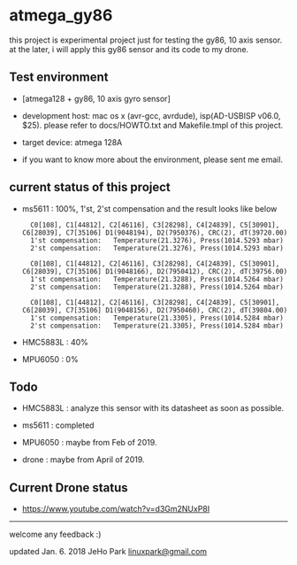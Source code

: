 # atmega_gy86

 this project is experimental project just for testing the gy86, 10 axis sensor.
at the later, i will apply this gy86 sensor and its code to my drone.


## Test environment

  - [atmega128 + gy86, 10 axis gyro sensor]

  - development host: mac os x (avr-gcc, avrdude), isp(AD-USBISP v06.0, $25).  please refer to docs/HOWTO.txt and Makefile.tmpl of this project.

  - target device: atmega 128A

  - if you want to know more about the environment, please sent me email.


## current status of this project

  - ms5611   : 100%, 1'st, 2'st compensation and the result looks like below


		  C0[108], C1[44812], C2[46116], C3[28298], C4[24839], C5[30901], C6[28039], C7[35106] D1(9048194), D2(7950376), CRC(2), dT(39720.00)
		  1'st compensation:   Temperature(21.3276), Press(1014.5293 mbar)
		  2'st compensation:   Temperature(21.3276), Press(1014.5293 mbar)

		  C0[108], C1[44812], C2[46116], C3[28298], C4[24839], C5[30901], C6[28039], C7[35106] D1(9048166), D2(7950412), CRC(2), dT(39756.00)
		  1'st compensation:   Temperature(21.3288), Press(1014.5264 mbar)
		  2'st compensation:   Temperature(21.3288), Press(1014.5264 mbar)

		  C0[108], C1[44812], C2[46116], C3[28298], C4[24839], C5[30901], C6[28039], C7[35106] D1(9048156), D2(7950460), CRC(2), dT(39804.00)
		  1'st compensation:   Temperature(21.3305), Press(1014.5284 mbar)
		  2'st compensation:   Temperature(21.3305), Press(1014.5284 mbar)


  - HMC5883L : 40%

  - MPU6050  : 0%


## Todo

  - HMC5883L : analyze this sensor with its datasheet as soon as possible. 

  - ms5611   : completed

  - MPU6050  : maybe from Feb of 2019.

  - drone    : maybe from April of 2019.


## Current Drone status

   - https://www.youtube.com/watch?v=d3Gm2NUxP8I

--- 
 welcome any feedback :)

 updated  Jan.  6. 2018
 JeHo Park <linuxpark@gmail.com> 
